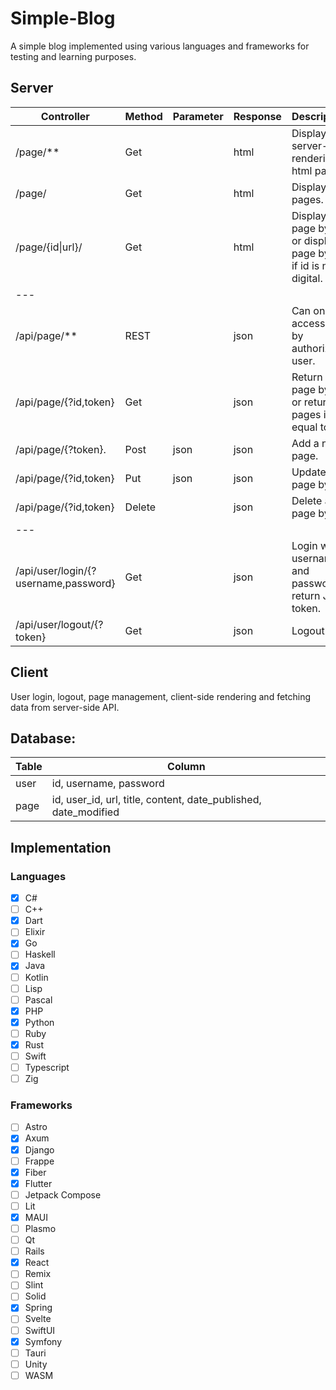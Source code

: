 # Simple-Blog
A simple blog implemented using various languages and frameworks for testing and learning purposes.

## Server

| Controller           | Method | Parameter | Response | Description |
|----------------------|--------|-----------|----------|-------------|
| /page/**             | Get    |           | html     | Display server-side rendering html page. |
| /page/               | Get    |           | html     | Display all pages. |
| /page/{id\|url}/     | Get    |           | html     | Display a page by id or display a page by url if id is not digital. |
| ---                  |        |           |          |             |
| /api/page/**         | REST   |           | json     | Can only be accessed by authorized user. |
| /api/page/{?id,token}| Get    |           | json     | Return a page by id, or return all pages if id equal to all. |
| /api/page/{?token}.  | Post   | json      | json     | Add a new page. |
| /api/page/{?id,token}| Put    | json      | json     | Update a page by id. |
| /api/page/{?id,token}| Delete |           | json     | Delete a page by id. |
| ---                  |        |           |          |             |
| /api/user/login/{?username,password}| Get |  | json     | Login with username and password, return JWT token. |
| /api/user/logout/{?token}| Get |          | json     | Logout.     |

## Client

User login, logout, page management, client-side rendering and fetching data from server-side API.

## Database:

| Table | Column |
|-------|--------|
| user  | id, username, password |
| page  | id, user_id, url, title, content, date_published, date_modified |

## Implementation

### Languages

- [x] C#
- [ ] C++
- [x] Dart
- [ ] Elixir
- [x] Go
- [ ] Haskell
- [x] Java
- [ ] Kotlin
- [ ] Lisp
- [ ] Pascal
- [x] PHP
- [x] Python
- [ ] Ruby
- [x] Rust
- [ ] Swift
- [ ] Typescript
- [ ] Zig

### Frameworks

- [ ] Astro
- [x] Axum
- [x] Django
- [ ] Frappe
- [x] Fiber
- [x] Flutter
- [ ] Jetpack Compose
- [ ] Lit
- [x] MAUI
- [ ] Plasmo
- [ ] Qt
- [ ] Rails
- [x] React
- [ ] Remix
- [ ] Slint
- [ ] Solid
- [x] Spring
- [ ] Svelte
- [ ] SwiftUI
- [x] Symfony
- [ ] Tauri
- [ ] Unity
- [ ] WASM
